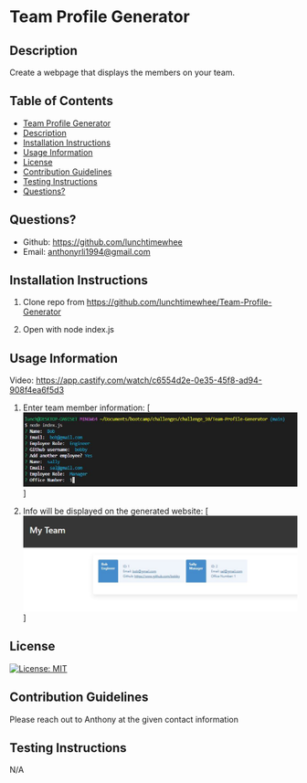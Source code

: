 # Team Profile Generator

## Description
Create a webpage that displays the members on your team.

## Table of Contents
 - [Team Profile Generator](#team-profile-generator)
 - [Description](#description)
 - [Installation Instructions](#installation-instructions)
 - [Usage Information](#usage-information)
 - [License](#license)
 - [Contribution Guidelines](#contribution-guidelines)
 - [Testing Instructions](#testing-instructions)
 - [Questions?](#questions)


## Questions?
- Github: https://github.com/lunchtimewhee 
- Email: anthonyrli1994@gmail.com

## Installation Instructions
1. Clone repo from https://github.com/lunchtimewhee/Team-Profile-Generator

2. Open with node index.js

## Usage Information
Video: https://app.castify.com/watch/c6554d2e-0e35-45f8-ad94-908f4ea6f5d3

1. Enter team member information:
[![step1](./images/step1.JPG)]

2. Info will be displayed on the generated website:
[![step2](./images/step2.JPG)]

## License
[![License: MIT](https://img.shields.io/badge/License-MIT-yellow.svg)](https://opensource.org/licenses/MIT)

## Contribution Guidelines
Please reach out to Anthony at the given contact information

## Testing Instructions
N/A


